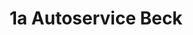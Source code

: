 ---
title: "1a Autoservice Beck"
url: /stockstadt-am-rhein/1a-autoservice-beck/
shop: Autowerkstatt
---